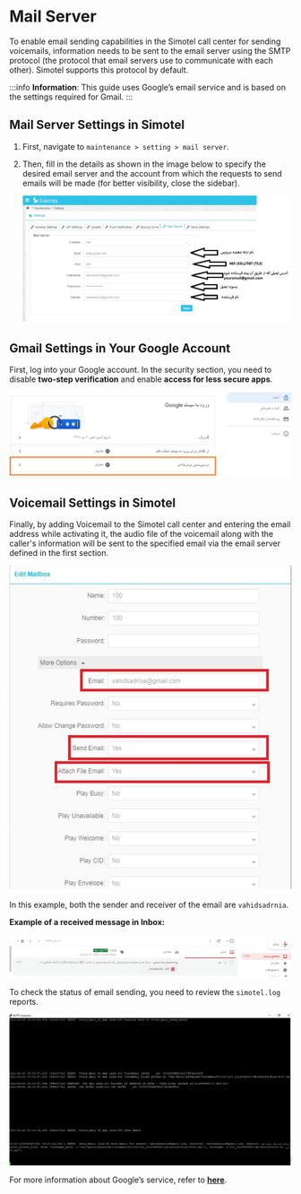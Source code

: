 # Mail Server

To enable email sending capabilities in the Simotel call center for sending voicemails, information needs to be sent to the email server using the SMTP protocol (the protocol that email servers use to communicate with each other). Simotel supports this protocol by default.

:::info
**Information**: This guide uses Google’s email service and is based on the settings required for Gmail.
:::

## Mail Server Settings in Simotel

1. First, navigate to `maintenance > setting > mail server`.

2. Then, fill in the details as shown in the image below to specify the desired email server and the account from which the requests to send emails will be made (for better visibility, close the sidebar).

   ![1](/img/simotel/mail_server/1.jpg)

## Gmail Settings in Your Google Account

First, log into your Google account. In the security section, you need to disable **two-step verification** and enable **access for less secure apps**.

![2](/img/simotel/mail_server/2.jpg)

## Voicemail Settings in Simotel

Finally, by adding Voicemail to the Simotel call center and entering the email address while activating it, the audio file of the voicemail along with the caller's information will be sent to the specified email via the email server defined in the first section.

![3](/img/simotel/mail_server/3.jpg)

In this example, both the sender and receiver of the email are `vahidsadrnia`.

**Example of a received message in Inbox:**

![4](/img/simotel/mail_server/4.jpg)

To check the status of email sending, you need to review the `simotel.log` reports.

![5](/img/simotel/mail_server/5.jpg)

For more information about Google’s service, refer to **[here](https://www.hostinger.com/tutorials/how-to-use-free-google-smtp-server)**.